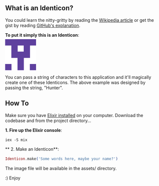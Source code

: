 ## What is an Identicon?
You could learn the nitty-gritty by reading the <a href='https://en.wikipedia.org/wiki/Identicon' target='_blank'>Wikipedia article</a> or
get the gist by reading <a href='https://github.com/blog/1586-identicons' target='_blank'>GitHub's explanation</a>.

**To put it simply this is an Identicon**:
<img src='assets/Hunter.png' height='100px' width='100px' alt='Hunter Identicon' style='display:block;margin-top:5px;'>

You can pass a string of characters to this application and it'll magically create one of these Identicons.
The above example was designed by passing the string, "Hunter".

## How To

Make sure you have <a href='http://elixir-lang.org/getting-started/introduction.html#installation' target='_blank'>Elixir installed</a> on your computer.
Download the codebase and from the project directory...

**1. Fire up the Elixir console**:
```
iex -S mix
```

** 2. Make an Identicon**: 
```elixir
Identicon.make('Some words here, maybe your name?')
```

The image file will be available in the assets/ directory.


:) Enjoy

